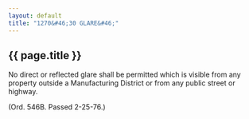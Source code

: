 ```yaml
---
layout: default 
title: "1270&#46;30 GLARE&#46;"
---
```


{{ page.title }}
----------------

No direct or reflected glare shall be permitted which is visible from
any property outside a Manufacturing District or from any public street
or highway.

(Ord. 546B. Passed 2-25-76.)
